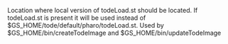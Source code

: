 Location where local version of todeLoad.st should be located.
If todeLoad.st is present it will be used instead of $GS_HOME/tode/default/pharo/todeLoad.st.
Used by $GS_HOME/bin/createTodeImage and $GS_HOME/bin/updateTodeImage
